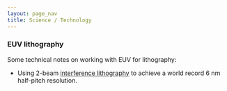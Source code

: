 ```yaml
---
layout: page_nav
title: Science / Technology
---
```


### EUV lithography

Some technical notes on working with EUV for lithography:
- Using 2-beam [interference lithography](scitech/proj1.html) to achieve a world record 6 nm half-pitch resolution.
